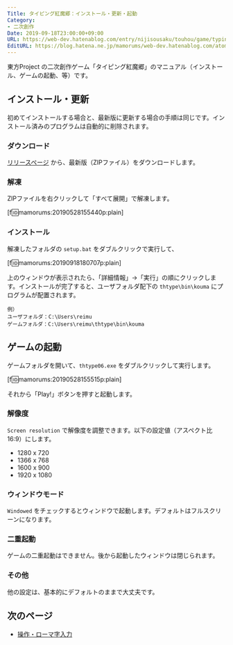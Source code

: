```yaml
---
Title: タイピング紅魔郷：インストール・更新・起動
Category:
- 二次創作
Date: 2019-09-18T23:00:00+09:00
URL: https://web-dev.hatenablog.com/entry/nijisousaku/touhou/game/typing/koumakyou/manual/install-and-start
EditURL: https://blog.hatena.ne.jp/mamorums/web-dev.hatenablog.com/atom/entry/17680117127170710374
---
```


東方Project の二次創作ゲーム「タイピング紅魔郷」のマニュアル（インストール、ゲームの起動、等）です。


## インストール・更新
初めてインストールする場合と、最新版に更新する場合の手順は同じです。インストール済みのプログラムは自動的に削除されます。

### ダウンロード
[リリースページ](https://github.com/mamorum/game/releases/tag/thtype06) から、最新版（ZIPファイル）をダウンロードします。

### 解凍
ZIPファイルを右クリックして「すべて展開」で解凍します。

[f:id:mamorums:20190528155440p:plain]


### インストール
解凍したフォルダの `setup.bat` をダブルクリックで実行して、

[f:id:mamorums:20190918180707p:plain]

上のウィンドウが表示されたら、「詳細情報」→「実行」の順にクリックします。インストールが完了すると、ユーザフォルダ配下の `thtype\bin\kouma` にプログラムが配置されます。

```
例）
ユーザフォルダ：C:\Users\reimu
ゲームフォルダ：C:\Users\reimu\thtype\bin\kouma
```


## ゲームの起動
ゲームフォルダを開いて、`thtype06.exe` をダブルクリックして実行します。

[f:id:mamorums:20190528155515p:plain]

それから「Play!」ボタンを押すと起動します。

### 解像度
`Screen resolution` で解像度を調整できます。以下の設定値（アスペクト比 16:9）にします。

- 1280 x 720
- 1366 x 768
- 1600 x 900
- 1920 x 1080

### ウィンドウモード
`Windowed` をチェックするとウィンドウで起動します。デフォルトはフルスクリーンになります。

### 二重起動
ゲームの二重起動はできません。後から起動したウィンドウは閉じられます。

### その他
他の設定は、基本的にデフォルトのままで大丈夫です。


## 次のページ
- [操作・ローマ字入力](/entry/nijisousaku/touhou/game/typing/koumakyou/manual/operation-and-input)
